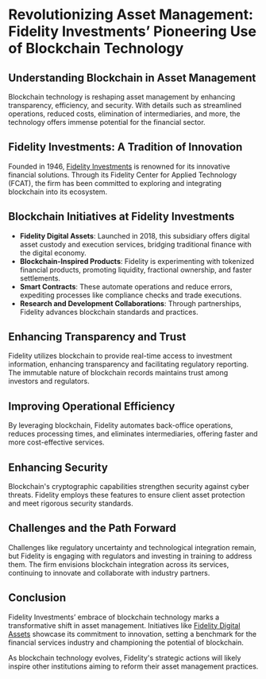 # Revolutionizing Asset Management: Fidelity Investments’ Pioneering Use of Blockchain Technology

## Understanding Blockchain in Asset Management

Blockchain technology is reshaping asset management by enhancing transparency, efficiency, and security. With details such as streamlined operations, reduced costs, elimination of intermediaries, and more, the technology offers immense potential for the financial sector.

## Fidelity Investments: A Tradition of Innovation

Founded in 1946, [Fidelity Investments](https://www.fidelity.com) is renowned for its innovative financial solutions. Through its Fidelity Center for Applied Technology (FCAT), the firm has been committed to exploring and integrating blockchain into its ecosystem.

## Blockchain Initiatives at Fidelity Investments

- **Fidelity Digital Assets**: Launched in 2018, this subsidiary offers digital asset custody and execution services, bridging traditional finance with the digital economy.
- **Blockchain-Inspired Products**: Fidelity is experimenting with tokenized financial products, promoting liquidity, fractional ownership, and faster settlements.
- **Smart Contracts**: These automate operations and reduce errors, expediting processes like compliance checks and trade executions.
- **Research and Development Collaborations**: Through partnerships, Fidelity advances blockchain standards and practices.

## Enhancing Transparency and Trust

Fidelity utilizes blockchain to provide real-time access to investment information, enhancing transparency and facilitating regulatory reporting. The immutable nature of blockchain records maintains trust among investors and regulators.

## Improving Operational Efficiency

By leveraging blockchain, Fidelity automates back-office operations, reduces processing times, and eliminates intermediaries, offering faster and more cost-effective services.

## Enhancing Security

Blockchain's cryptographic capabilities strengthen security against cyber threats. Fidelity employs these features to ensure client asset protection and meet rigorous security standards.

## Challenges and the Path Forward

Challenges like regulatory uncertainty and technological integration remain, but Fidelity is engaging with regulators and investing in training to address them. The firm envisions blockchain integration across its services, continuing to innovate and collaborate with industry partners.

## Conclusion

Fidelity Investments’ embrace of blockchain technology marks a transformative shift in asset management. Initiatives like [Fidelity Digital Assets](https://www.fidelitydigitalassets.com) showcase its commitment to innovation, setting a benchmark for the financial services industry and championing the potential of blockchain.

As blockchain technology evolves, Fidelity's strategic actions will likely inspire other institutions aiming to reform their asset management practices.